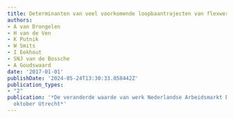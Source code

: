 ```yaml
---
title: Determinanten van veel voorkomende loopbaantrajecten van flexwerkers
authors:
- A van Drongelen
- H van de Ven
- K Putnik
- W Smits
- I Eekhout
- SNJ van de Bossche
- A Goudswaard
date: '2017-01-01'
publishDate: '2024-05-24T13:30:33.058442Z'
publication_types:
- "2"
publication: '*De veranderde waarde van werk Nederlandse Arbeidsmarkt Dag 2017, 12
  oktober Utrecht*'
---
```


